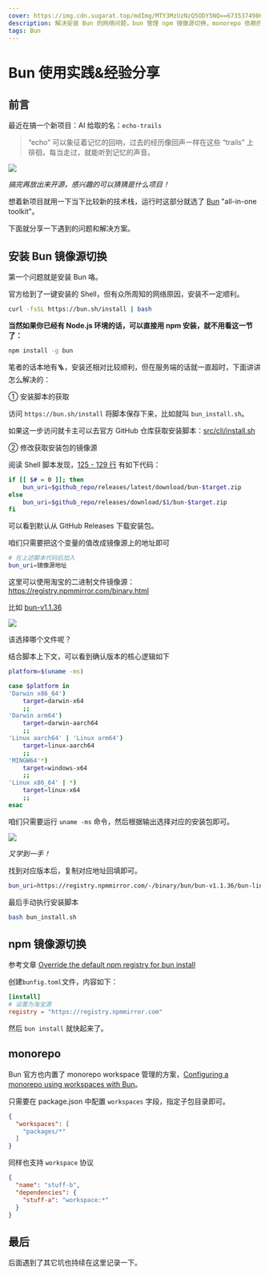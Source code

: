 ```yaml
---
cover: https://img.cdn.sugarat.top/mdImg/MTY3MzUzNzQ5ODY5NQ==673537498695
description: 解决安装 Bun 的网络问题，bun 管理 npm 镜像源切换，monorepo 依赖的处理
tags: Bun
---
```

# Bun 使用实践&经验分享

## 前言

最近在搞一个新项目：AI 给取的名：`echo-trails`

>“echo” 可以象征着记忆的回响，过去的经历像回声一样在这些 “trails” 上徘徊，每当走过，就能听到记忆的声音。

![](https://cdn.upyun.sugarat.top/mdImg/sugar/d44bf0073b3c1b0d35ea75bacfae2c36)

*搞完再放出来开源，感兴趣的可以猜猜是什么项目！*

想着新项目就用一下当下比较新的技术栈，运行时这部分就选了 [Bun](https://bun.sh/) "all-in-one toolkit"。

下面就分享一下遇到的问题和解决方案。

## 安装 Bun 镜像源切换

第一个问题就是安装 Bun 咯。

官方给到了一键安装的 Shell，但有众所周知的网络原因，安装不一定顺利。

```sh
curl -fsSL https://bun.sh/install | bash
```

**当然如果你已经有 Node.js 环境的话，可以直接用 npm 安装，就不用看这一节了：**

```sh
npm install -g bun
```

笔者的话本地有🪜，安装还相对比较顺利，但在服务端的话就一直超时，下面讲讲怎么解决的：

① 安装脚本的获取

访问 `https://bun.sh/install` 将脚本保存下来，比如就叫 `bun_install.sh`。

如果这一步访问就卡主可以去官方 GitHub 仓库获取安装脚本：[src/cli/install.sh](https://github.com/oven-sh/bun/blob/aa60ab3b6542117d4d95288495779fc604166c7c/src/cli/install.sh)

② 修改获取安装包的镜像源

阅读 Shell 脚本发现，[125 - 129 行](https://github.com/oven-sh/bun/blob/aa60ab3b6542117d4d95288495779fc604166c7c/src/cli/install.sh#L125-L129) 有如下代码：

```sh
if [[ $# = 0 ]]; then
    bun_uri=$github_repo/releases/latest/download/bun-$target.zip
else
    bun_uri=$github_repo/releases/download/$1/bun-$target.zip
fi
```
可以看到默认从 GitHub Releases 下载安装包。

咱们只需要把这个变量的值改成镜像源上的地址即可

```sh
# 在上述脚本代码后加入
bun_uri=镜像源地址
```

这里可以使用淘宝的二进制文件镜像源：https://registry.npmmirror.com/binary.html

比如 [bun-v1.1.36](https://registry.npmmirror.com/binary.html?path=bun/bun-v1.1.36/)

![](https://cdn.upyun.sugarat.top/mdImg/sugar/5f5e81ea4814192b26a51ffec327c3d6)

该选择哪个文件呢？

结合脚本上下文，可以看到确认版本的核心逻辑如下
```sh
platform=$(uname -ms)

case $platform in
'Darwin x86_64')
    target=darwin-x64
    ;;
'Darwin arm64')
    target=darwin-aarch64
    ;;
'Linux aarch64' | 'Linux arm64')
    target=linux-aarch64
    ;;
'MINGW64'*)
    target=windows-x64
    ;;
'Linux x86_64' | *)
    target=linux-x64
    ;;
esac
```
咱们只需要运行 `uname -ms` 命令，然后根据输出选择对应的安装包即可。

![](https://cdn.upyun.sugarat.top/mdImg/sugar/08771c1316caba9550bfea08de3d470c)

*又学到一手！*

找到对应版本后，复制对应地址回填即可。

```sh
bun_uri=https://registry.npmmirror.com/-/binary/bun/bun-v1.1.36/bun-linux-x64.zip
```
最后手动执行安装脚本
```sh
bash bun_install.sh
```

## npm 镜像源切换

参考文章 [Override the default npm registry for bun install](https://bun.sh/guides/install/custom-registry)

创建`bunfig.toml`文件，内容如下：

```toml
[install]
# 设置为淘宝源
registry = "https://registry.npmmirror.com"
```

然后 `bun install` 就快起来了。

## monorepo

Bun 官方也内置了 monorepo workspace 管理的方案，[Configuring a monorepo using workspaces with Bun](https://bun.sh/guides/install/workspaces)。

只需要在 package.json 中配置 `workspaces` 字段，指定子包目录即可。
```json
{
  "workspaces": [
    "packages/*"
  ]
}
```

同样也支持 `workspace` 协议

```json
{
  "name": "stuff-b",
  "dependencies": {
    "stuff-a": "workspace:*"
  }
}
```
## 最后

后面遇到了其它坑也持续在这里记录一下。